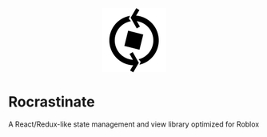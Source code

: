 <div align="center"><img src="Logo.png"></div>

# Rocrastinate
A React/Redux-like state management and view library optimized for Roblox
